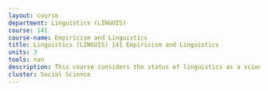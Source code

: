 ```yaml
---
layout: course 
department: Linguistics (LINGUIS)
course: 141
course-name: Empiricism and Linguistics
title: Linguistics (LINGUIS) 141 Empiricism and Linguistics
units: 3
tools: nan
description: This course considers the status of linguistics as a scientific field of inquiry. Methodological approaches and the type of information that serve as data in linguistics are surveyed and placed in the context of other social science methodology and data. Throughout the course, the practice of linguistics as the science of language, its successes and weaknesses, are placed in the context of thought on the philosophy of science. Students design and carry out projects using subject methodologies (introspection, corpus, statistical, fieldwork, experimental).
cluster: Social Science
---
```

